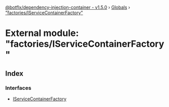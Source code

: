 [@botflx/dependency-injection-container - v1.5.0](../README.md) › [Globals](../globals.md) › ["factories/IServiceContainerFactory"](_factories_iservicecontainerfactory_.md)

# External module: "factories/IServiceContainerFactory"

## Index

### Interfaces

* [IServiceContainerFactory](../interfaces/_factories_iservicecontainerfactory_.iservicecontainerfactory.md)
